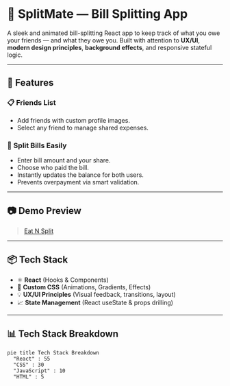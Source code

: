 # 💸 SplitMate — Bill Splitting App

A sleek and animated bill-splitting React app to keep track of what you owe your friends — and what they owe you. Built with attention to **UX/UI**, **modern design principles**, **background effects**, and responsive stateful logic.

---

## 👥 Features

### 📋 Friends List

- Add friends with custom profile images.
- Select any friend to manage shared expenses.


### 💸 Split Bills Easily

- Enter bill amount and your share.
- Choose who paid the bill.
- Instantly updates the balance for both users.
- Prevents overpayment via smart validation.

---

## 📷 Demo Preview

> [Eat N Split](https://split-with-friends.netlify.app/)

---

## 📦 Tech Stack

- ⚛️ **React** (Hooks & Components)
- 🎨 **Custom CSS** (Animations, Gradients, Effects)
- 💡 **UX/UI Principles** (Visual feedback, transitions, layout)
- 📈 **State Management** (React useState & props drilling)

---

## 📊 Tech Stack Breakdown

```mermaid
pie title Tech Stack Breakdown
  "React" : 55
  "CSS" : 30
  "JavaScript" : 10
  "HTML" : 5
```
